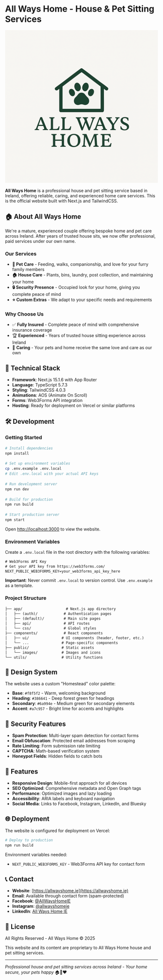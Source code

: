 # All Ways Home - House & Pet Sitting Services

![All Ways Home](public/images/allwayshomelogo.png)

**All Ways Home** is a professional house and pet sitting service based in Ireland, offering reliable, caring, and experienced home care services. This is the official website built with Next.js and TailwindCSS.

## 🏠 About All Ways Home

We're a mature, experienced couple offering bespoke home and pet care across Ireland. After years of trusted house sits, we now offer professional, paid services under our own name.

### Our Services

- **🐾 Pet Care** - Feeding, walks, companionship, and love for your furry family members
- **🏠 House Care** - Plants, bins, laundry, post collection, and maintaining your home
- **🔒 Security Presence** - Occupied look for your home, giving you complete peace of mind
- **⭐ Custom Extras** - We adapt to your specific needs and requirements

### Why Choose Us

- ✅ **Fully Insured** - Complete peace of mind with comprehensive insurance coverage
- 🏆 **Experienced** - Years of trusted house sitting experience across Ireland
- 💚 **Caring** - Your pets and home receive the same love and care as our own

## 🚀 Technical Stack

- **Framework**: Next.js 15.1.6 with App Router
- **Language**: TypeScript 5.7.3
- **Styling**: TailwindCSS 4.0.3
- **Animations**: AOS (Animate On Scroll)
- **Forms**: Web3Forms API integration
- **Hosting**: Ready for deployment on Vercel or similar platforms

## 🛠️ Development

### Getting Started

```bash
# Install dependencies
npm install

# Set up environment variables
cp .env.example .env.local
# Edit .env.local with your actual API keys

# Run development server
npm run dev

# Build for production
npm run build

# Start production server
npm start
```

Open [http://localhost:3000](http://localhost:3000) to view the website.

### Environment Variables

Create a `.env.local` file in the root directory with the following variables:

```env
# Web3Forms API Key
# Get your API key from https://web3forms.com/
NEXT_PUBLIC_WEB3FORMS_KEY=your_web3forms_api_key_here
```

**Important**: Never commit `.env.local` to version control. Use `.env.example` as a template.

### Project Structure

```
├── app/                    # Next.js app directory
│   ├── (auth)/            # Authentication pages
│   ├── (default)/         # Main site pages
│   ├── api/               # API routes
│   └── css/               # Global styles
├── components/            # React components
│   ├── ui/               # UI components (header, footer, etc.)
│   └── ...               # Page-specific components
├── public/               # Static assets
│   └── images/           # Images and icons
└── utils/                # Utility functions
```

## 🎨 Design System

The website uses a custom "Homestead" color palette:

- **Base**: `#f8f5f2` - Warm, welcoming background
- **Heading**: `#386641` - Deep forest green for headings
- **Secondary**: `#6a994e` - Medium green for secondary elements
- **Accent**: `#a7c957` - Bright lime for accents and highlights

## 🔐 Security Features

- **Spam Protection**: Multi-layer spam detection for contact forms
- **Email Obfuscation**: Protected email addresses from scraping
- **Rate Limiting**: Form submission rate limiting
- **CAPTCHA**: Math-based verification system
- **Honeypot Fields**: Hidden fields to catch bots

## 📱 Features

- **Responsive Design**: Mobile-first approach for all devices
- **SEO Optimized**: Comprehensive metadata and Open Graph tags
- **Performance**: Optimized images and lazy loading
- **Accessibility**: ARIA labels and keyboard navigation
- **Social Media**: Links to Facebook, Instagram, LinkedIn, and Bluesky

## 🌐 Deployment

The website is configured for deployment on Vercel:

```bash
# Deploy to production
npm run build
```

Environment variables needed:

- `NEXT_PUBLIC_WEB3FORMS_KEY` - Web3Forms API key for contact form

## 📞 Contact

- **Website**: [https://allwayshome.ie](https://allwayshome.ie)
- **Email**: Available through contact form (spam-protected)
- **Facebook**: [@AllWaysHomeIE](https://www.facebook.com/people/All-Ways-Home-IE/61578356010210/)
- **Instagram**: [@allwayshomeie](https://www.instagram.com/allwayshomeie/)
- **LinkedIn**: [All Ways Home IE](https://www.linkedin.com/company/all-ways-home-ie)

## 📄 License

All Rights Reserved - All Ways Home © 2025

This website and its content are proprietary to All Ways Home house and pet sitting services.

---

_Professional house and pet sitting services across Ireland - Your home secure, your pets happy_ 🏠🐾❤️
